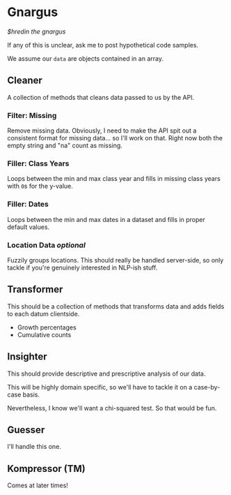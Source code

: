 # Gnargus
_$hredin the gnargus_

If any of this is unclear, ask me to post hypothetical code samples.

We assume our `data` are objects contained in an array.

## Cleaner
A collection of methods that cleans data passed to us by the API.

### Filter: Missing
Remove missing data. Obviously, I need to make the API spit out a consistent format for missing data... so I'll work on that. Right now both the empty string and "na" count as missing.

### Filler: Class Years
Loops between the min and max class year and fills in missing class years with `0`s for the y-value.

### Filler: Dates
Loops between the min and max dates in a dataset and fills in proper default values.

### Location Data _optional_
Fuzzily groups locations. This should really be handled server-side, so only tackle if you're genuinely interested in NLP-ish stuff.

## Transformer
This should be a collection of methods that transforms data and adds fields to each datum clientside. 
* Growth percentages
* Cumulative counts

## Insighter
This should provide descriptive and prescriptive analysis of our data.

This will be highly domain specific, so we'll have to tackle it on a case-by-case basis.

Nevertheless, I know we'll want a chi-squared test. So that would be fun.

## Guesser
I'll handle this one.

## Kompressor (TM)
Comes at later times!